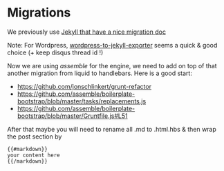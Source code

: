 # Migrations

We previously use [Jekyll that have a nice migration doc](http://jekyllrb.com/docs/migrations/)

Note: For Wordpress, [wordpress-to-jekyll-exporter](https://github.com/benbalter/wordpress-to-jekyll-exporter) seems a quick & good choice (+ keep disqus thread id !)

Now we are using _assemble_ for the engine, we need to add on top of that another
migration from liquid to handlebars.
Here is a good start:

+ https://github.com/jonschlinkert/grunt-refactor
+ https://github.com/assemble/boilerplate-bootstrap/blob/master/tasks/replacements.js
+ https://github.com/assemble/boilerplate-bootstrap/blob/master/Gruntfile.js#L51


After that maybe you will need to rename all .md to .html.hbs & then wrap the post section by

    {{#markdown}}
    your content here
    {{/markdown}}
